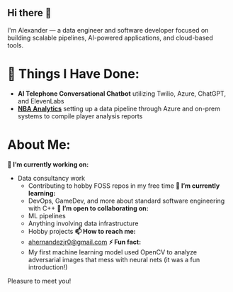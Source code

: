 ## Hi there 👋

I'm Alexander — a data engineer and software developer focused on building scalable pipelines, AI-powered applications, and cloud-based tools.

# 📝 Things I Have Done:
  - **AI Telephone Conversational Chatbot** utilizing Twilio, Azure, ChatGPT, and ElevenLabs
  - [**NBA Analytics**](https://github.com/ahernandezjr/nba_analytics) setting up a data pipeline through Azure and on-prem systems to compile player analysis reports
# About Me:
**🔭 I’m currently working on:**
- Data consultancy work
  - Contributing to hobby FOSS repos in my free time
**🌱 I’m currently learning:**
  - DevOps, GameDev, and more about standard software engineering with C++
**👯 I’m open to collaborating on:**
  - ML pipelines
  - Anything involving data infrastructure
  - Hobby projects
**📫 How to reach me:**
  - [ahernandezjr0@gmail.com](mailto:ahernandezjr0@gmail.com)
**⚡ Fun fact:**
  - My first machine learning model used OpenCV to analyze adversarial images that mess with neural nets (it was a fun introduction!)

Pleasure to meet you!
